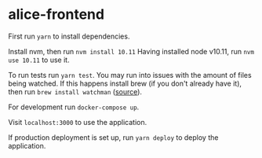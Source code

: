 # alice-frontend

First run `yarn` to install dependencies.

Install nvm, then run `nvm install 10.11`
Having installed node v10.11, run `nvm use 10.11` to use it.

To run tests run `yarn test`. You may run into issues with the amount of files being watched. If this happens install brew (if you don't already have it), then run `brew install watchman` ([source](https://github.com/facebook/create-react-app/issues/4540)).

For development run `docker-compose up`.

Visit `localhost:3000` to use the application.

If production deployment is set up, run `yarn deploy` to deploy the application.
